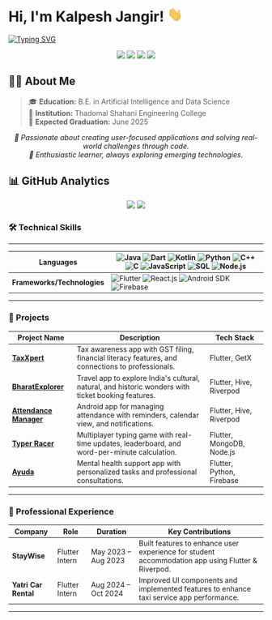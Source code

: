 # Hi, I'm Kalpesh Jangir! <img src="https://raw.githubusercontent.com/ABSphreak/ABSphreak/master/gifs/Hi.gif" width="30px">

[![Typing SVG](https://readme-typing-svg.herokuapp.com?font=Fira+Code&pause=1000&width=435&lines=🚀+Aspiring+AI+and+Flutter+Developer;📱+App+Innovator;💻+Problem+Solver)](https://git.io/typing-svg)

<p align="center">
  <a href="mailto:kalpeshjangirrukk@gmail.com"><img src="https://img.shields.io/badge/Gmail-D14836?style=for-the-badge&logo=gmail&logoColor=white" /></a>
  <a href="https://www.linkedin.com/in/kalpesh-jangir-62464a24a/"><img src="https://img.shields.io/badge/LinkedIn-0077B5?style=for-the-badge&logo=linkedin&logoColor=white" /></a>
  <a href="https://leetcode.com/21lunagok/"><img src="https://img.shields.io/badge/LeetCode-FFA116?style=for-the-badge&logo=LeetCode&logoColor=black" /></a>
  <a href="https://codeforces.com/profile/KalpeshJ"><img src="https://img.shields.io/badge/Codeforces-445f9d?style=for-the-badge&logo=Codeforces&logoColor=white" /></a>
</p>

</div>

## 👨‍💻 About Me

> 🎓 **Education:** B.E. in Artificial Intelligence and Data Science  
> 🏫 **Institution:** Thadomal Shahani Engineering College   
> 🎯 **Expected Graduation:** June 2025

<p align="center">
  <em>🌟 Passionate about creating user-focused applications and solving real-world challenges through code.</em><br>
  <em>🧠 Enthusiastic learner, always exploring emerging technologies.</em>
</p>

## 📊 GitHub Analytics

<p align="center">
  <img height="180em" src="https://github-readme-stats.vercel.app/api?username=KalpeshJangir23&show_icons=true&theme=radical"/>
  <img height="180em" src="https://github-readme-streak-stats.herokuapp.com/?user=KalpeshJangir23&theme=radical"/>
</p>

### 🛠️ Technical Skills
---
| **Languages** | ![Java](https://img.shields.io/badge/Java-007396?style=for-the-badge&logo=java&logoColor=white) ![Dart](https://img.shields.io/badge/Dart-0175C2?style=for-the-badge&logo=dart&logoColor=white) ![Kotlin](https://img.shields.io/badge/Kotlin-7F52FF?style=for-the-badge&logo=kotlin&logoColor=white) ![Python](https://img.shields.io/badge/Python-3776AB?style=for-the-badge&logo=python&logoColor=white) ![C++](https://img.shields.io/badge/C++-00599C?style=for-the-badge&logo=cplusplus&logoColor=white) ![C](https://img.shields.io/badge/C-A8B9CC?style=for-the-badge&logo=c&logoColor=white) ![JavaScript](https://img.shields.io/badge/JavaScript-F7DF1E?style=for-the-badge&logo=javascript&logoColor=black) ![SQL](https://img.shields.io/badge/SQL-003B57?style=for-the-badge&logo=microsoft-sql-server&logoColor=white) ![Node.js](https://img.shields.io/badge/Node.js-339933?style=for-the-badge&logo=node.js&logoColor=white) |
|---------------|----------------------------------------------------------------------------------------------------------------------------------------------------------------------------------|
| **Frameworks/Technologies** | ![Flutter](https://img.shields.io/badge/Flutter-02569B?style=for-the-badge&logo=flutter&logoColor=white) ![React.js](https://img.shields.io/badge/React-61DAFB?style=for-the-badge&logo=react&logoColor=black) ![Android SDK](https://img.shields.io/badge/Android%20SDK-3DDC84?style=for-the-badge&logo=android&logoColor=white) ![Firebase](https://img.shields.io/badge/Firebase-FFCA28?style=for-the-badge&logo=firebase&logoColor=black) |

---

### 📌 Projects

| Project Name                                                                                     | Description                                                                                           | Tech Stack               |
|--------------------------------------------------------------------------------------------------|-------------------------------------------------------------------------------------------------------|--------------------------|
| [**TaxXpert**](https://github.com/KalpeshJangir23/TaXpert)                                       | Tax awareness app with GST filing, financial literacy features, and connections to professionals.     | Flutter, GetX           |
| [**BharatExplorer**](https://github.com/KalpeshJangir23/BharatExplorer)                          | Travel app to explore India's cultural, natural, and historic wonders with ticket booking features.   | Flutter, Hive, Riverpod |
| [**Attendance Manager**](https://github.com/KalpeshJangir23/Attend_Manager)                     | Android app for managing attendance with reminders, calendar view, and notifications.                | Flutter, Hive, Riverpod |
| [**Typer Racer**](https://github.com/KalpeshJangir23/Typer-racer)                                | Multiplayer typing game with real-time updates, leaderboard, and word-per-minute calculation.         | Flutter, MongoDB, Node.js |
| [**Ayuda**](https://github.com/KalpeshJangir23/Rubix-23-28-the_iterators)                       | Mental health support app with personalized tasks and professional consultations.                    | Flutter, Python, Firebase |

---

### 💼 Professional Experience

| **Company**                     | **Role**              | **Duration**               | **Key Contributions**                                                                                                           |
|----------------------------------|-----------------------|----------------------------|-------------------------------------------------------------------------------------------------------------------------------|
| **StayWise**                    | Flutter Intern       | May 2023 – Aug 2023        | Built features to enhance user experience for student accommodation app using Flutter & Riverpod.                              |
| **Yatri Car Rental**            | Flutter Intern       | Aug 2024 – Oct 2024        | Improved UI components and implemented features to enhance taxi service app performance.                                       |

---
